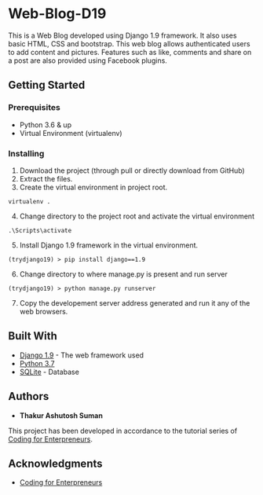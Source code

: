 # Web-Blog-D19

This is a Web Blog developed using Django 1.9 framework. It also uses basic HTML, CSS and bootstrap. This web blog allows authenticated users to add content and pictures. Features such as like, comments and share on a post are also provided using Facebook plugins.

## Getting Started

### Prerequisites

* Python 3.6 & up
* Virtual Environment (virtualenv)

### Installing

1. Download the project (through pull or directly download from GitHub)
2. Extract the files.
3. Create the virtual environment in project root.

```
virtualenv .
```
4. Change directory to the project root and activate the virtual environment

```
.\Scripts\activate
```
5. Install Django 1.9 framework in the virtual environment.

```
(trydjango19) > pip install django==1.9
```
6. Change directory to where manage.py is present and run server

```
(trydjango19) > python manage.py runserver
```
7. Copy the developement server address generated and run it any of the web browsers.



## Built With

* [Django 1.9](https://docs.djangoproject.com/en/2.2/releases/1.9/) - The web framework used
* [Python 3.7](https://docs.python.org/3.7/) 
* [SQLite](https://www.sqlite.org/docs.html) - Database 

## Authors

* **Thakur Ashutosh Suman** 

This project has been developed in accordance to the tutorial series of [Coding for Enterpreneurs](https://www.youtube.com/playlist?list=PLEsfXFp6DpzQFqfCur9CJ4QnKQTVXUsRy).


## Acknowledgments

* [Coding for Enterpreneurs](https://github.com/codingforentrepreneurs)
